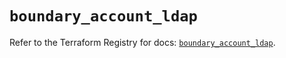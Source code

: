 # `boundary_account_ldap`

Refer to the Terraform Registry for docs: [`boundary_account_ldap`](https://registry.terraform.io/providers/hashicorp/boundary/1.2.0/docs/resources/account_ldap).
